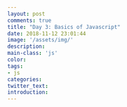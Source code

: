 ```yaml
---
layout: post
comments: true
title: "Day 3: Basics of Javascript"
date: 2018-11-12 23:01:44
image: '/assets/img/'
description:
main-class: 'js'
color:
tags:
- js
categories:
twitter_text:
introduction:
---
```

